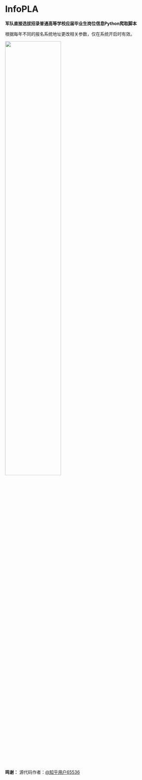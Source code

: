 # InfoPLA

**军队直接选拔招录普通高等学校应届毕业生岗位信息Python爬取脚本**

根据每年不同的报名系统地址更改相关参数，仅在系统开启时有效。

<img src="https://user-images.githubusercontent.com/97808991/228814171-162385b9-b1d6-478b-93ec-5f3e05206c75.png" width="60%">

**鸣谢：** 源代码作者：[@知乎用户65536](https://www.zhihu.com/people/tu-ge-ji-li-38)
